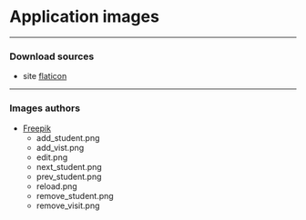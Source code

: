 # Application images

***

### Download sources

+ site [flaticon](https://www.flaticon.com/)

***

### Images authors

+ [Freepik](https://www.freepik.com)
    * add_student.png
    * add_vist.png
    * edit.png
    * next_student.png
    * prev_student.png
    * reload.png
    * remove_student.png
    * remove_visit.png



